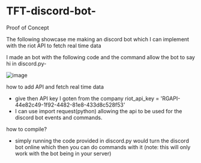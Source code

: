 # TFT-discord-bot-

Proof of Concept

 The following showcase me making an discord bot which  I can implement with the riot API to fetch real time data

I made an bot with the following code and the command allow the bot to say hi in discord.py-


![image](https://github.com/jimmy70111/TFT-discord-bot-/assets/123014046/4c251f3b-a4ef-4e9d-be6c-8de261176e13)

how to add API and fetch real time data

- give then API key I goten from the company riot_api_key = 'RGAPI-44e82c49-1f92-4482-81e8-433d8c528f53'
- I can use import request(python) allowing the api to be used for the discord bot events and commands. 
  

how to compile?

- simply running the code provided in discord.py would turn the discord bot online which then you can do commands with it (note: this will only work with the bot being in your server)
